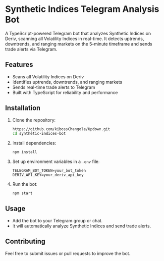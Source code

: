 # Synthetic Indices Telegram Analysis Bot

A TypeScript-powered Telegram bot that analyzes Synthetic Indices on Deriv, scanning all Volatility Indices in real-time. It detects uptrends, downtrends, and ranging markets on the 5-minute timeframe and sends trade alerts via Telegram.

## Features
- Scans all Volatility Indices on Deriv
- Identifies uptrends, downtrends, and ranging markets
- Sends real-time trade alerts to Telegram
- Built with TypeScript for reliability and performance

## Installation

1. Clone the repository:
   ```sh
   https://github.com/kibossChangole/Updown.git
   cd synthetic-indices-bot
   ```

2. Install dependencies:
   ```sh
   npm install
   ```

3. Set up environment variables in a `.env` file:
   ```env
   TELEGRAM_BOT_TOKEN=your_bot_token
   DERIV_API_KEY=your_deriv_api_key
   ```

4. Run the bot:
   ```sh
   npm start
   ```

## Usage
- Add the bot to your Telegram group or chat.
- It will automatically analyze Synthetic Indices and send trade alerts.

## Contributing
Feel free to submit issues or pull requests to improve the bot.

